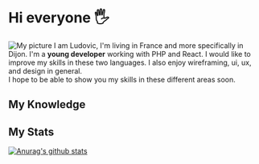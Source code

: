 # Hi everyone  &#128400;
![My picture](https://github.com/ludovic-lannurien/ludovic-lannurien/blob/master/DSCF0520[2218].JPG)
I am Ludovic, I'm living in France and more specifically in Dijon. I'm a **young developer** working with PHP and React. I would like to improve my skills in these two languages.
I also enjoy wireframing, ui, ux, and design in general.<br>
I hope to be able to show you my skills in these different areas soon.

## My Knowledge

## My Stats
[![Anurag's github stats](https://github-readme-stats.vercel.app/api?username=ludovic-lannurien)](https://github.com/anuraghazra/github-readme-stats)

